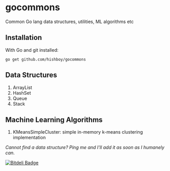 gocommons
=========

Common Go lang data structures, utilities, ML algorithms etc

Installation
------------
With Go and git installed:

    go get github.com/hishboy/gocommons
    
Data Structures
------------
1. ArrayList
2. HashSet
3. Queue
4. Stack

Machine Learning Algorithms
------------
1. KMeansSimpleCluster: simple in-memory k-means clustering implementation

*Cannot find a data structure? Ping me and I'll add it as soon as I humanely can.*


[![Bitdeli Badge](https://d2weczhvl823v0.cloudfront.net/hishboy/gocommons/trend.png)](https://bitdeli.com/free "Bitdeli Badge")